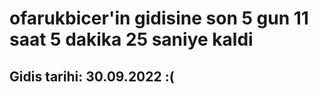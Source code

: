 # ofarukbicer'in gidisine son 5 gun 11 saat 5 dakika 25 saniye kaldi

## Gidis tarihi: 30.09.2022 :(